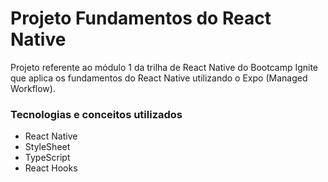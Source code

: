 # Projeto Fundamentos do React Native

Projeto referente ao módulo 1 da trilha de React Native do Bootcamp Ignite que aplica os fundamentos do React Native utilizando o Expo (Managed Workflow).

### Tecnologias e conceitos utilizados

- React Native
- StyleSheet
- TypeScript
- React Hooks
